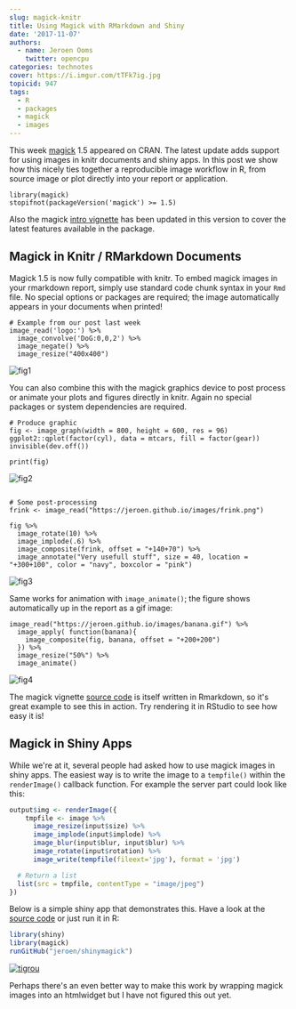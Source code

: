 ```yaml
---
slug: magick-knitr
title: Using Magick with RMarkdown and Shiny
date: '2017-11-07'
authors:
  - name: Jeroen Ooms
    twitter: opencpu
categories: technotes
cover: https://i.imgur.com/tTFk7ig.jpg
topicid: 947
tags:
  - R
  - packages
  - magick
  - images
---
```


This week [magick](https://cran.r-project.org/web/packages/magick/vignettes/intro.html) 1.5 appeared on CRAN. The latest update adds support for using images in knitr documents and shiny apps. In this post we show how this nicely ties together a reproducible image workflow in R, from source image or plot directly into your report or application.

```{r}
library(magick)
stopifnot(packageVersion('magick') >= 1.5)
```


Also the magick [intro vignette](https://cran.r-project.org/web/packages/magick/vignettes/intro.html) has been updated in this version to cover the latest features available in the package.

## Magick in Knitr / RMarkdown Documents

Magick 1.5 is now fully compatible with knitr. To embed magick images in your rmarkdown report, simply use standard code chunk syntax in your `Rmd` file. No special options or packages are required; the image automatically appears in your documents when printed!

```{r}
# Example from our post last week
image_read('logo:') %>%
  image_convolve('DoG:0,0,2') %>%
  image_negate() %>%
  image_resize("400x400")
```

![fig1](https://i.imgur.com/PhwCJ4k.gif)

You can also combine this with the magick graphics device to post process or animate your plots and figures directly in knitr. Again no special packages or system dependencies are required.

```{r}
# Produce graphic
fig <- image_graph(width = 800, height = 600, res = 96)
ggplot2::qplot(factor(cyl), data = mtcars, fill = factor(gear))
invisible(dev.off())

print(fig)
```

![fig2](https://i.imgur.com/zFLcHws.png)

```{r}

# Some post-processing
frink <- image_read("https://jeroen.github.io/images/frink.png")

fig %>%
  image_rotate(10) %>%
  image_implode(.6) %>%
  image_composite(frink, offset = "+140+70") %>%
  image_annotate("Very usefull stuff", size = 40, location = "+300+100", color = "navy", boxcolor = "pink")
```

![fig3](https://i.imgur.com/0E5cqaz.png)

Same works for animation with `image_animate()`; the figure shows automatically up in the report as a gif image:

```{r}
image_read("https://jeroen.github.io/images/banana.gif") %>%
  image_apply( function(banana){
    image_composite(fig, banana, offset = "+200+200")
  }) %>%
  image_resize("50%") %>%
  image_animate()
```

![fig4](https://i.imgur.com/mi67gjt.gif)


The magick vignette [source code](https://raw.githubusercontent.com/ropensci/magick/master/vignettes/intro.Rmd) is itself written in Rmarkdown, so it's great example to see this in action. Try rendering it in RStudio to see how easy it is!

## Magick in Shiny Apps

While we're at it, several people had asked how to use magick images in shiny apps. The easiest way is to write the image to a `tempfile()` within the `renderImage()` callback function. For example the server part could look like this:

```r
output$img <- renderImage({
    tmpfile <- image %>%
      image_resize(input$size) %>%
      image_implode(input$implode) %>%
      image_blur(input$blur, input$blur) %>%
      image_rotate(input$rotation) %>%
      image_write(tempfile(fileext='jpg'), format = 'jpg')

  # Return a list
  list(src = tmpfile, contentType = "image/jpeg")
})
```

Below is a simple shiny app that demonstrates this. Have a look at the [source code](https://github.com/jeroen/shinymagick/blob/master/app.R) or just run it in R:

```r
library(shiny)
library(magick)
runGitHub("jeroen/shinymagick")
```

[![tigrou](https://i.imgur.com/tTFk7ig.jpg)](https://jeroen.shinyapps.io/shinymagick)

Perhaps there's an even better way to make this work by wrapping magick images into an htmlwidget but I have not figured this out yet.

